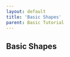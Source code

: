 ```yaml
---
layout: default
title: 'Basic Shapes'
parent: Basic Tutorial
---
```


## Basic Shapes

```html
```

<div id='rect'>
</div>
